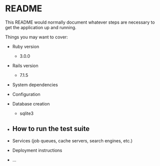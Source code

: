 # README

This README would normally document whatever steps are necessary to get the
application up and running.

Things you may want to cover:

* Ruby version
    - 3.0.0
* Rails version
    - 7.1.5

* System dependencies

* Configuration

* Database creation
    - sqlite3

* How to run the test suite
    - 

* Services (job queues, cache servers, search engines, etc.)

* Deployment instructions

* ...
